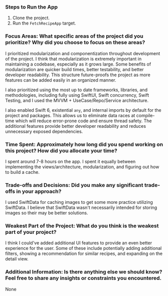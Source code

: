 ### Steps to Run the App

1. Clone the project.
2. Run the `FetchRecipeApp` target.

### Focus Areas: What specific areas of the project did you prioritize? Why did you choose to focus on these areas?

I prioritized modularization and componentization throughout development of the project. I think that modularization is 
extremely important in maintaining a codebase, especially as it grows large. Some benefits of modularization are quicker build
times, better testability, and better developer readability. This structure future-proofs the project as more features can be
added easily in an organized manner.

I also prioritized using the most up to date frameworks, libraries, and methodologies, including fully using SwiftUI, Swift concurrency, 
Swift Testing, and I used the MVVM + UseCase/Repo/Service architecture.

I also enabled Swift 6, existential `any`, and internal imports by default for the project and packages. This allows us to eliminate
data races at compile-time which will reduce error-prone code and ensure thread safety. The additional features provide better developer
readability and reduces unnecessary exposed dependencies.


### Time Spent: Approximately how long did you spend working on this project? How did you allocate your time?

I spent around 7-8 hours on the app. I spent it equally between implementing the views/architecture, modularization, and
figuring out how to build a cache.

### Trade-offs and Decisions: Did you make any significant trade-offs in your approach?

I used SwiftData for caching images to get some more practice utilizing SwiftData. I believe
that SwiftData wasn't necessarily intended for storing images so their may be better solutions.

### Weakest Part of the Project: What do you think is the weakest part of your project?

I think I could've added additional UI features to provide an even better experience for the user. Some of these include
potentially adding additional filters, showing a recommendation for similar recipes, and expanding on the detail view.

### Additional Information: Is there anything else we should know? Feel free to share any insights or constraints you encountered.

None
